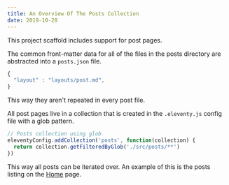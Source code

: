 ```yaml
---
title: An Overview Of The Posts Collection
date: 2019-10-28
---
```


This project scaffold includes support for post pages.

The common front-matter data for all of the files in the posts directory are abstracted into a `posts.json` file.

```js
{
  "layout" : "layouts/post.md",
}
```

This way they aren't repeated in every post file.

All post pages live in a collection that is created in the `.eleventy.js` config file with a glob pattern.

```js
// Posts collection using glob
eleventyConfig.addCollection('posts', function(collection) {
  return collection.getFilteredByGlob('./src/posts/**')
})
```

This way all posts can be iterated over. An example of this is the posts listing on the [Home](/) page.
